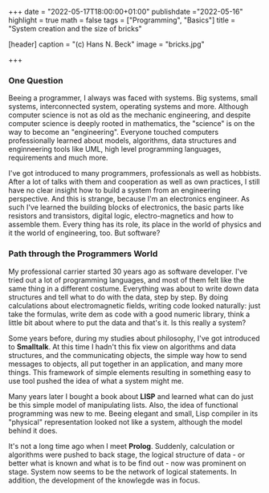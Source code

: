 +++
date = "2022-05-17T18:00:00+01:00"
publishdate ="2022-05-16"
highlight = true
math = false
tags = ["Programming", "Basics"]
title = "System creation and the size of bricks"

[header]
  caption = "(c) Hans N. Beck"
  image = "bricks.jpg"


+++

### One Question

Beeing a programmer, I always was faced with systems. Big systems, small systems, interconnected system, operating systems and more. Although computer science is not as old as the mechanic engineering, and despite computer science is deeply rooted in mathematics, the "science" is on the way to become an "engineering". Everyone touched computers professionally learned about models, algorithms, data structures and enginneering tools like UML, high level programming languages, requirements and much more. 

I've got introduced to many programmers, professionals as well as hobbists. After a lot of talks with them and cooperation as well as own practices, I still have no clear insight how to build a system from an engineering perspective. And this is strange, because I'm an electronics engineer. As such I've learned the building blocks of electronics, the basic parts like resistors and transistors, digital logic, electro-magnetics and how to assemble them. Every thing has its role, its place in the world of physics and it the world of engineering, too. But software?

### Path through the Programmers World

My professional carrier started 30 years ago as software developer. I've tried out a lot of programming languages, and most of them felt like the same thing in a different costume. Everything was about to write down data structures and tell what to do with the data, step by step. By doing calculations about electromagnetic fields, writing code looked naturally: just take the formulas, write dem as code with a good numeric library, think a little bit about where to put the data and that's it. Is this really a system?

Some years before, during my studies about philosophy,  I've got introduced to **Smalltalk**. At this time I hadn't this fix view on algorithms and data structures, and the communicating objects, the simple way how to send messages to objects, all put together in an application,  and many more things. This framework of simple elements resulting in something easy to use tool pushed the idea of what a system might me. 

Many years later I bought a book about **LISP** and learned what can do just be this simple model of manipulating lists. Also, the idea of functional programming was new to me. Beeing elegant and small, Lisp compiler in its "physical" representation looked not like a system, although the model behind it does. 

It's not a long time ago when I meet **Prolog**. Suddenly, calculation or algorithms were pushed to back stage, the logical structure of data - or better what is known and what is to be find out - now was prominent on stage. System now seems to be the network of logical statements. In addition, the development of the knowlegde was in focus. 













 